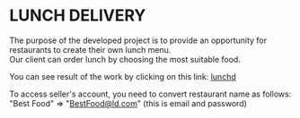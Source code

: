 # LUNCH DELIVERY  

The purpose of the developed project is to provide an opportunity for restaurants to create their own lunch menu.  
Our client can order lunch by choosing the most suitable food.

You can see result of the work by clicking on this link:
[lunchd](http://lunchd.herokuapp.com/ "Click here")    

To access seller's account, you need to convert restaurant name as follows:
"Best Food" => "BestFood@ld.com" (this is email and password)